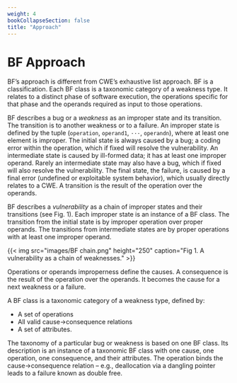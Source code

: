 ```yaml
---
weight: 4
bookCollapseSection: false
title: "Approach"
---
```

# BF Approach

BF’s approach is different from CWE’s exhaustive list approach. BF is a classification. Each BF class is a taxonomic category of a weakness type. It relates to a distinct phase of software execution, the operations specific for that phase and the operands required as input to those operations.

BF describes a bug or a _weakness_ as an improper state and its transition. The transition is to another weakness or to a failure. An improper state is defined by the tuple (`operation`, `operand1`, `···`, `operandn`), where at least one element is improper. The initial state is always caused by a bug; a coding error within the operation, which if fixed will resolve the vulnerability. An intermediate state is caused by ill-formed data; it has at least one improper operand. Rarely an intermediate state may also have a bug, which if fixed will also resolve the vulnerability. The final state, the failure, is caused by a final error (undefined or exploitable system behavior), which usually directly relates to a CWE. A transition is the result of the operation over the operands.

BF describes a _vulnerability_ as a chain of improper states and their transitions (see Fig. 1). Each improper state is an instance of a BF class. The transition from the initial state is by improper operation over proper operands. The transitions from intermediate states are by proper operations with at least one improper operand.

{{< img src="images/BF chain.png" height="250" caption="Fig 1. A vulnerability as a chain of weaknesses." >}}

Operations or operands improperness define the causes. A consequence is the result of the operation over the operands. It becomes the cause for a next weakness or a failure.

A BF class is a taxonomic category of a weakness type, defined by:

*   A set of operations
*   All valid cause→consequence relations
*   A set of attributes.

The taxonomy of a particular bug or weakness is based on one BF class. Its description is an instance of a taxonomic BF class with one cause, one operation, one consequence, and their attributes. The operation binds the cause→consequence relation – e.g., deallocation via a dangling pointer leads to a failure known as double free.
